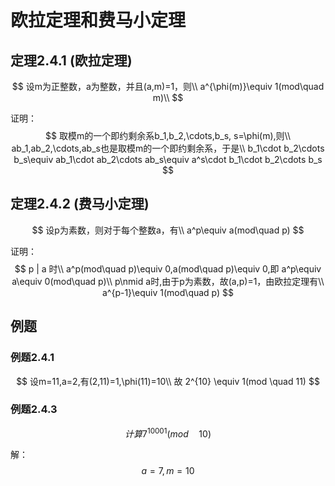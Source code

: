 # 欧拉定理和费马小定理



## 定理2.4.1 (欧拉定理)

$$
设m为正整数，a为整数，并且(a,m)=1，则\\
a^{\phi(m)}\equiv 1(mod\quad m)\\
$$

证明：
$$
取模m的一个即约剩余系b_1,b_2,\cdots,b_s, s=\phi(m),则\\
ab_1,ab_2,\cdots,ab_s也是取模m的一个即约剩余系，于是\\
b_1\cdot b_2\cdots b_s\equiv ab_1\cdot ab_2\cdots ab_s\equiv a^s\cdot b_1\cdot b_2\cdots b_s
$$

## 定理2.4.2 (费马小定理)

$$
设p为素数，则对于每个整数a，有\\
a^p\equiv a(mod\quad p)
$$

证明：
$$
p | a 时\\
a^p(mod\quad p)\equiv 0,a(mod\quad p)\equiv 0,即 a^p\equiv a\equiv 0(mod\quad p)\\
p\nmid a时,由于p为素数，故(a,p)=1，由欧拉定理有\\
a^{p-1}\equiv 1(mod\quad p)
$$




## 例题

### 例题2.4.1 

$$
设m=11,a=2,有(2,11)=1,\phi(11)=10\\
故 2^{10} \equiv 1(mod \quad 11)
$$

### 例题2.4.3

$$
计算7^{10001}(mod\quad 10)
$$

解：
$$
a=7,m=10
$$
